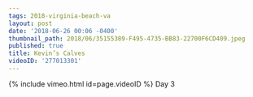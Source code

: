 ```yaml
---
tags: 2018-virginia-beach-va
layout: post
date: '2018-06-26 00:06 -0400'
thumbnail_path: 2018/06/35155389-F495-4735-BB83-22700F6CD409.jpeg
published: true
title: Kevin’s Calves
videoID: '277013301'
---
```

{% include vimeo.html id=page.videoID %}
Day 3